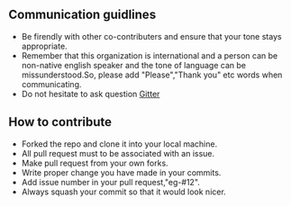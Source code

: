 ## Communication guidlines

- Be firendly with other co-contributers and ensure that your tone stays appropriate. 
- Remember that this organization is international and a person can be non-native english speaker and the tone of language can be missunderstood.So, please add "Please","Thank you" etc words when communicating.
- Do not hesitate to ask question [Gitter](https://gitter.im/CirclepandaLabs/community)

## How to contribute

- Forked the repo and clone it into your local machine.
- All pull request must to be associated with an issue.
- Make pull request from your own forks.
- Write proper change you have made in your commits.
- Add issue number in your pull request,"eg-#12".
- Always squash your commit so that it would look nicer.

